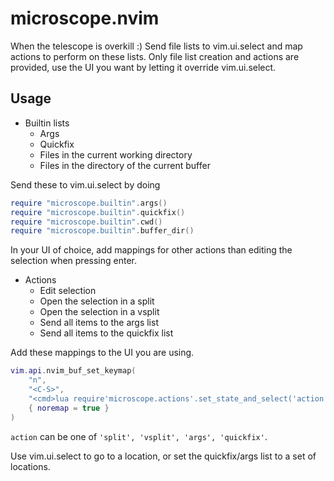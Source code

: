 # microscope.nvim

When the telescope is overkill :) Send file lists to vim.ui.select and map
actions to perform on these lists. Only file list creation and actions are
provided, use the UI you want by letting it override vim.ui.select.

## Usage

- Builtin lists
  - Args
  - Quickfix
  - Files in the current working directory
  - Files in the directory of the current buffer

Send these to vim.ui.select by doing

```lua
require "microscope.builtin".args()
require "microscope.builtin".quickfix()
require "microscope.builtin".cwd()
require "microscope.builtin".buffer_dir()
```

In your UI of choice, add mappings for other actions than editing the selection
when pressing enter.

- Actions
  - Edit selection
  - Open the selection in a split
  - Open the selection in a vsplit
  - Send all items to the args list
  - Send all items to the quickfix list

Add these mappings to the UI you are using.

```lua
vim.api.nvim_buf_set_keymap(
    "n",
    "<C-S>",
    "<cmd>lua require'microscope.actions'.set_state_and_select('action', 'split')<cr>",
    { noremap = true }
)
```

``action`` can be one of `'split', 'vsplit', 'args', 'quickfix'`.

Use vim.ui.select to go to a location, or set the quickfix/args list to a set of
locations.
